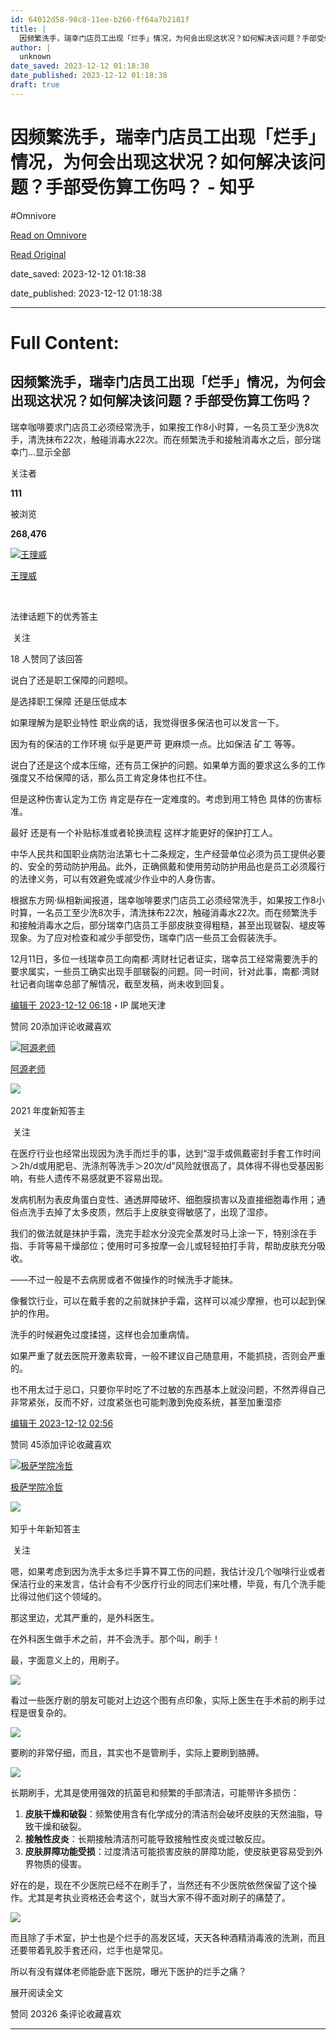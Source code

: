 ```yaml
---
id: 64012d58-98c8-11ee-b266-ff64a7b2181f
title: |
  因频繁洗手，瑞幸门店员工出现「烂手」情况，为何会出现这状况？如何解决该问题？手部受伤算工伤吗？ - 知乎
author: |
  unknown
date_saved: 2023-12-12 01:18:38
date_published: 2023-12-12 01:18:38
draft: true
---
```


# 因频繁洗手，瑞幸门店员工出现「烂手」情况，为何会出现这状况？如何解决该问题？手部受伤算工伤吗？ - 知乎
#Omnivore

[Read on Omnivore](https://omnivore.app/me/-18c5d240e6c)

[Read Original](https://www.zhihu.com/question/634442789/answer/3322709720)

date_saved: 2023-12-12 01:18:38

date_published: 2023-12-12 01:18:38

--- 

# Full Content: 

## 因频繁洗手，瑞幸门店员工出现「烂手」情况，为何会出现这状况？如何解决该问题？手部受伤算工伤吗？

瑞幸咖啡要求门店员工必须经常洗手，如果按工作8小时算，一名员工至少洗8次手，清洗抹布22次，触碰消毒水22次。而在频繁洗手和接触消毒水之后，部分瑞幸门…显示全部 ​

关注者

**111**

被浏览

**268,476**

[![王理威](https://proxy-prod.omnivore-image-cache.app/0x0,sk7focnRUR1vODhf5NjfePGih51W1NLKD3ianZooXS6Y/https://picx.zhimg.com/v2-0e808174bef4e64c8ce50bdbb4f61718_l.jpg?source=2c26e567)](https://www.zhihu.com/people/wang-tian-tian-91-22)

[王理威](https://www.zhihu.com/people/wang-tian-tian-91-22)

[​](https://www.zhihu.com/question/48509984)

法律话题下的优秀答主

​ 关注

18 人赞同了该回答

说白了还是职工保障的问题呗。

是选择职工保障 还是压低成本 

如果理解为是职业特性 职业病的话，我觉得很多保洁也可以发言一下。

因为有的保洁的工作环境 似乎是更严苛 更麻烦一点。比如保洁 矿工 等等。

说白了还是这个成本压缩，还有员工保护的问题。如果单方面的要求这么多的工作强度又不给保障的话，那么员工肯定身体也扛不住。

但是这种伤害认定为工伤 肯定是存在一定难度的。考虑到用工特色 具体的伤害标准。

最好 还是有一个补贴标准或者轮换流程 这样才能更好的保护打工人。

中华人民共和国职业病防治法第七十二条规定，生产经营单位必须为员工提供必要的、安全的劳动防护用品。此外，正确佩戴和使用劳动防护用品也是员工必须履行的法律义务，可以有效避免或减少作业中的人身伤害。

根据东方网·纵相新闻报道，瑞幸咖啡要求门店员工必须经常洗手，如果按工作8小时算，一名员工至少洗8次手，清洗抹布22次，触碰消毒水22次。而在频繁洗手和接触消毒水之后，部分瑞幸门店员工手部皮肤变得粗糙，甚至出现皲裂、褪皮等现象。为了应对检查和减少手部受伤，瑞幸门店一些员工会假装洗手。

12月11日，多位一线瑞幸员工向南都·湾财社记者证实，瑞幸员工经常需要洗手的要求属实，一些员工确实出现手部皲裂的问题。同一时间，针对此事，南都·湾财社记者向瑞幸总部了解情况，截至发稿，尚未收到回复。

[编辑于 2023-12-12 06:18](https://www.zhihu.com/question/634442789/answer/3322709720)・IP 属地天津

​赞同 20​​添加评论​收藏​喜欢

[![阿源老师](https://proxy-prod.omnivore-image-cache.app/0x0,sI8gZV5q8hWDD8vZcH5iXn6bXtyBSKZWFxo8pvqjVTdg/https://pica.zhimg.com/v2-9210e3294647ed0a29e2388d2d0d7af0_l.jpg?source=1def8aca)](https://www.zhihu.com/people/dao-bi)

[阿源老师](https://www.zhihu.com/people/dao-bi)

[​](https://www.zhihu.com/question/510340037)​![](https://proxy-prod.omnivore-image-cache.app/0x0,sK-lTTh99M6LgDvtf48_sIt7XAm6A84zpArmXV8fDiTI/https://pica.zhimg.com/v2-aa8a1823abfc46f14136f01d55224925.jpg?source=88ceefae)

2021 年度新知答主

​ 关注

在医疗行业也经常出现因为洗手而烂手的事，达到“湿手或佩戴密封手套工作时间＞2h/d或用肥皂、洗涤剂等洗手＞20次/d”风险就很高了，具体得不得也受基因影响，有些人遗传不易感就更不容易出现。

发病机制为表皮角蛋白变性、通透屏障破坏、细胞膜损害以及直接细胞毒作用；通俗点洗手去掉了太多皮质，然后手上皮肤变得敏感了，出现了湿疹。

我们的做法就是抹护手霜，洗完手趁水分没完全蒸发时马上涂一下，特别涂在手指、手背等易干燥部位；使用时可多按摩一会儿或轻轻拍打手背，帮助皮肤充分吸收。

——不过一般是不去病房或者不做操作的时候洗手才能抹。

像餐饮行业，可以在戴手套的之前就抹护手霜，这样可以减少摩擦，也可以起到保护的作用。

洗手的时候避免过度揉搓，这样也会加重病情。

如果严重了就去医院开激素软膏，一般不建议自己随意用，不能抓挠，否则会严重的。

也不用太过于忌口，只要你平时吃了不过敏的东西基本上就没问题，不然弄得自己非常紧张，反而不好，过度紧张也可能刺激到免疫系统，甚至加重湿疹

[编辑于 2023-12-12 02:56](https://www.zhihu.com/question/634442789/answer/3322489740)

​赞同 45​​添加评论​收藏​喜欢

[![极萨学院冷哲](https://proxy-prod.omnivore-image-cache.app/0x0,sUlpum5tEA3fWtxraeOXPItEIjZMssmx8P2fi9mctA8w/https://picx.zhimg.com/v2-2d7e4f2dde5a562ee07e4c27a2fc2b7c_l.jpg?source=1def8aca)](https://www.zhihu.com/people/lengzhe1984)

[极萨学院冷哲](https://www.zhihu.com/people/lengzhe1984)

[​](https://zhuanlan.zhihu.com/p/344234033)​![](https://proxy-prod.omnivore-image-cache.app/0x0,sEQaOWrSM4sYxMszrQ6lhsM51WgM5AvlqxCkeG6GJZz4/https://pic1.zhimg.com/v2-4812630bc27d642f7cafcd6cdeca3d7a.jpg?source=88ceefae)

知乎十年新知答主

​ 关注

嗯，如果考虑到因为洗手太多烂手算不算工伤的问题，我估计没几个咖啡行业或者保洁行业的来发言，估计会有不少医疗行业的同志们来吐槽，毕竟，有几个洗手能比得过他们这个领域的。

那这里边，尤其严重的，是外科医生。

在外科医生做手术之前，并不会洗手。那个叫，刷手！

最，字面意义上的，用刷子。

![](https://proxy-prod.omnivore-image-cache.app/480x360,sTwpaftuWKvwgqd-HJ1bDJlW-0ZL9MCn2jLCSp7mNM6c/https://picx.zhimg.com/50/v2-d0c5455f75190b758fbf7fd00889245b_720w.jpg?source=1def8aca)

看过一些医疗剧的朋友可能对上边这个图有点印象，实际上医生在手术前的刷手过程是很复杂的。

![](https://proxy-prod.omnivore-image-cache.app/900x0,sIHKyZLy-DxaQyMB_t-zEzb22GlNDac9TuEkfnnyq9Rg/https://picx.zhimg.com/50/v2-1870f636deaed0d01d9763caf2a4445e_720w.jpg?source=1def8aca)

要刷的非常仔细，而且，其实也不是管刷手，实际上要刷到胳膊。

![](https://proxy-prod.omnivore-image-cache.app/900x0,si0q_TzA_d0q_SEe6yYKpX6VYV-FFEsSNjYLzwxAhjZc/https://picx.zhimg.com/50/v2-3fb85584f7932afbea68ff657ed0a075_720w.jpg?source=1def8aca)

长期刷手，尤其是使用强效的抗菌皂和频繁的手部清洁，可能带许多损伤：

1. **皮肤干燥和破裂**：频繁使用含有化学成分的清洁剂会破坏皮肤的天然油脂，导致干燥和破裂。
2. **接触性皮炎**：长期接触清洁剂可能导致接触性皮炎或过敏反应。
3. **皮肤屏障功能受损**：过度清洁可能损害皮肤的屏障功能，使皮肤更容易受到外界物质的侵害。

好在的是，现在不少医院已经不在刷手了，当然还有不少医院依然保留了这个操作。尤其是考执业资格还会考这个，就当大家不得不面对刷子的痛楚了。

![](https://proxy-prod.omnivore-image-cache.app/1680x0,ssDyHJi-UqJLxPfJ1rZMAR1griJKfviQZ3A70fBRfZgA/https://picx.zhimg.com/50/v2-c652340f8b0ba33a7eb861e73b4148d1_720w.jpg?source=1def8aca)

而且除了手术室，护士也是个烂手的高发区域，天天各种酒精消毒液的洗涮，而且还要带着乳胶手套还闷，烂手也是常见。

所以有没有媒体老师能卧底下医院，曝光下医护的烂手之痛？

展开阅读全文​

​赞同 203​​26 条评论​收藏​喜欢

---

